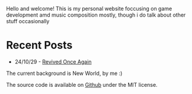 Hello and welcome! This is my personal website foccusing on game development amd music composition mostly, though i do  talk about other stuff occasionally

# Recent Posts

- 24/10/29 - [Revived Once Again](/articles/2024-10-30-revived.html)

The current background is New World, by me :)

The source code is available on [Github](https://github.com/DeficientNull/Nullspace) under the MIT license.


